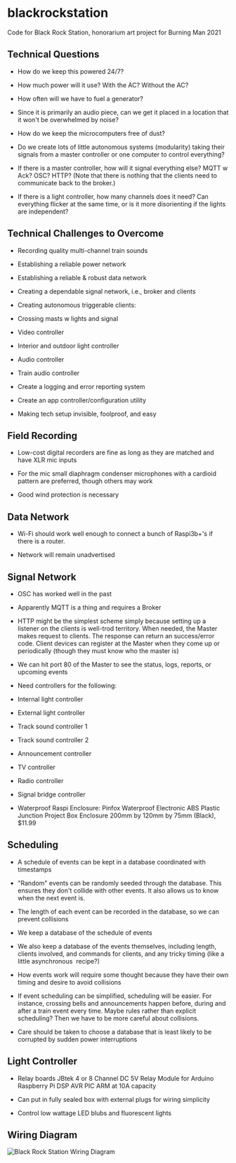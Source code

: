 # blackrockstation
Code for Black Rock Station, honorarium art project for Burning Man 2021

Technical Questions
-------------------

-   How do we keep this powered 24/7?

-   How much power will it use? With the AC? Without the AC?

-   How often will we have to fuel a generator?

-   Since it is primarily an audio piece, can we get it placed in a location that it won't be overwhelmed by noise?

-   How do we keep the microcomputers free of dust?

-   Do we create lots of little autonomous systems (modularity) taking their signals from a master controller or one computer to control everything?

-   If there is a master controller, how will it signal everything else? MQTT w Ack? OSC? HTTP? (Note that there is nothing that the clients need to communicate back to the broker.)

-   If there is a light controller, how many channels does it need? Can everything flicker at the same time, or is it more disorienting if the lights are independent?

Technical Challenges to Overcome
--------------------------------

-   Recording quality multi-channel train sounds

-   Establishing a reliable power network

-   Establishing a reliable & robust data network

-   Creating a dependable signal network, i.e., broker and clients

-   Creating autonomous triggerable clients:

-   Crossing masts w lights and signal

-   Video controller

-   Interior and outdoor light controller

-   Audio controller

-   Train audio controller

-   Create a logging and error reporting system

-   Create an app controller/configuration utility

-   Making tech setup invisible, foolproof, and easy

Field Recording
---------------

-   Low-cost digital recorders are fine as long as they are matched and have XLR mic inputs

-   For the mic small diaphragm condenser microphones with a cardioid pattern are preferred, though others may work

-   Good wind protection is necessary

Data Network
------------

-   Wi-Fi should work well enough to connect a bunch of Raspi3b+'s if there is a router.

-   Network will remain unadvertised

Signal Network
--------------

-   OSC has worked well in the past

-   Apparently MQTT is a thing and requires a Broker

-   HTTP might be the simplest scheme simply because setting up a listener on the clients is well-trod territory. When needed, the Master makes request to clients. The response can return an success/error code. Client devices can register at the Master when they come up or periodically (though they must know who the master is)

-   We can hit port 80 of the Master to see the status, logs, reports, or upcoming events

-   Need controllers for the following:

-   Internal light controller

-   External light controller

-   Track sound controller 1

-   Track sound controller 2

-   Announcement controller

-   TV controller

-   Radio controller

-   Signal bridge controller

-   Waterproof Raspi Enclosure: Pinfox Waterproof Electronic ABS Plastic Junction Project Box Enclosure 200mm by 120mm by 75mm (Black), $11.99

Scheduling
----------

-   A schedule of events can be kept in a database coordinated with timestamps

-   "Random" events can be randomly seeded through the database. This ensures they don't collide with other events. It also allows us to know when the next event is.

-   The length of each event can be recorded in the database, so we can prevent collisions

-   We keep a database of the schedule of events

-   We also keep a database of the events themselves, including length, clients involved, and commands for clients, and any tricky timing (like a little asynchronous  recipe?)

-   How events work will require some thought because they have their own timing and desire to avoid collisions

-   If event scheduling can be simplified, scheduling will be easier. For instance, crossing bells and announcements happen before, during and after a train event every time. Maybe rules rather than explicit scheduling? Then we have to be more careful about collisions.

-   Care should be taken to choose a database that is least likely to be corrupted by sudden power interruptions

Light Controller
----------------

-   Relay boards JBtek 4 or 8 Channel DC 5V Relay Module for Arduino Raspberry Pi DSP AVR PIC ARM at 10A capacity

-   Can put in fully sealed box with external plugs for wiring simplicity

-   Control low wattage LED blubs and fluorescent lights

Wiring Diagram
--------------

![Black Rock Station Wiring Diagram](https://github.com/wmodes/blackrockstation/images/wiring-iagram.png)
